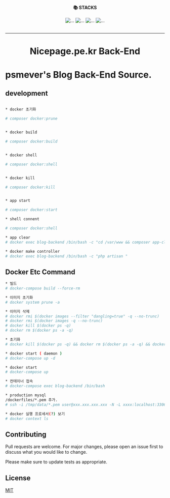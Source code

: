 <div align="center">

<div style="text-align: center;"><h4>📚 STACKS</h4></div>


<div style="text-align: center;">

<img src="https://img.shields.io/badge/php-525CBF?style=for-the-badge&logo=php&logoColor=black" alt="...">
<img src="https://img.shields.io/badge/laravel-525CBF?style=for-the-badge&logo=laravel&logoColor=black" alt="...">
<img src="https://img.shields.io/badge/docker-DEE0FA?style=for-the-badge&logo=docker&logoColor=black" alt="...">
<img src="https://img.shields.io/badge/mysql-1572B6?style=for-the-badge&logo=mysql&logoColor=black" alt="...">
</div>

<br />
<hr />

<h1 style="text-align: center;">Nicepage.pe.kr Back-End</h1>
</div>

# psmever's Blog Back-End Source.

## development

```bash

* docker 초기화

# composer docker:prune


* docker build

# composer docker:build


* docker shell

# composer docker:shell


* docker kill

# composer docker:kill


* app start

# composer docker:start

* shell connent

# composer docker:shell

* app clear
# docker exec blog-backend /bin/bash -c "cd /var/www && composer app-clear:dev"

* docker make controller
# docker exec blog-backend /bin/bash -c "php artisan "
```

## Docker Etc Command

```bash
* 빌드
# docker-compose build --force-rm

* 이미지 초기화
# docker system prune -a

* 이미지 삭제
# docker rmi $(docker images --filter "dangling=true" -q --no-trunc)
# docker rmi $(docker images -q --no-trunc)
# docker kill $(docker ps -q)
# docker rm $(docker ps -a -q)

* 초기화
# docker kill $(docker ps -q) && docker rm $(docker ps -a -q) && docker rmi $(docker images -q --no-trunc) && docker-compose build --force-rm

* docker start ( daemon )
# docker-compose up -d

* docker start
# docker-compose up

* 컨테이너 접속
# docker-compose exec blog-backend /bin/bash

* production mysql
/dockerfiles/*.pem 추가.
# ssh -i /tmp/data/*.pem user@xxx.xxx.xxx.xxx -N -L xxxx:localhost:3306

* docker 실행 프로세서(?) 보기
# docker context ls
```

## Contributing

Pull requests are welcome. For major changes, please open an issue first to discuss what you would like to change.

Please make sure to update tests as appropriate.

## License

[MIT](https://choosealicense.com/licenses/mit/)
